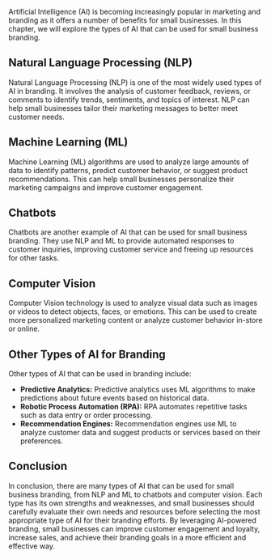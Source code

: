 

Artificial Intelligence (AI) is becoming increasingly popular in marketing and branding as it offers a number of benefits for small businesses. In this chapter, we will explore the types of AI that can be used for small business branding.

Natural Language Processing (NLP)
---------------------------------

Natural Language Processing (NLP) is one of the most widely used types of AI in branding. It involves the analysis of customer feedback, reviews, or comments to identify trends, sentiments, and topics of interest. NLP can help small businesses tailor their marketing messages to better meet customer needs.

Machine Learning (ML)
---------------------

Machine Learning (ML) algorithms are used to analyze large amounts of data to identify patterns, predict customer behavior, or suggest product recommendations. This can help small businesses personalize their marketing campaigns and improve customer engagement.

Chatbots
--------

Chatbots are another example of AI that can be used for small business branding. They use NLP and ML to provide automated responses to customer inquiries, improving customer service and freeing up resources for other tasks.

Computer Vision
---------------

Computer Vision technology is used to analyze visual data such as images or videos to detect objects, faces, or emotions. This can be used to create more personalized marketing content or analyze customer behavior in-store or online.

Other Types of AI for Branding
------------------------------

Other types of AI that can be used in branding include:

* **Predictive Analytics:** Predictive analytics uses ML algorithms to make predictions about future events based on historical data.
* **Robotic Process Automation (RPA):** RPA automates repetitive tasks such as data entry or order processing.
* **Recommendation Engines:** Recommendation engines use ML to analyze customer data and suggest products or services based on their preferences.

Conclusion
----------

In conclusion, there are many types of AI that can be used for small business branding, from NLP and ML to chatbots and computer vision. Each type has its own strengths and weaknesses, and small businesses should carefully evaluate their own needs and resources before selecting the most appropriate type of AI for their branding efforts. By leveraging AI-powered branding, small businesses can improve customer engagement and loyalty, increase sales, and achieve their branding goals in a more efficient and effective way.
